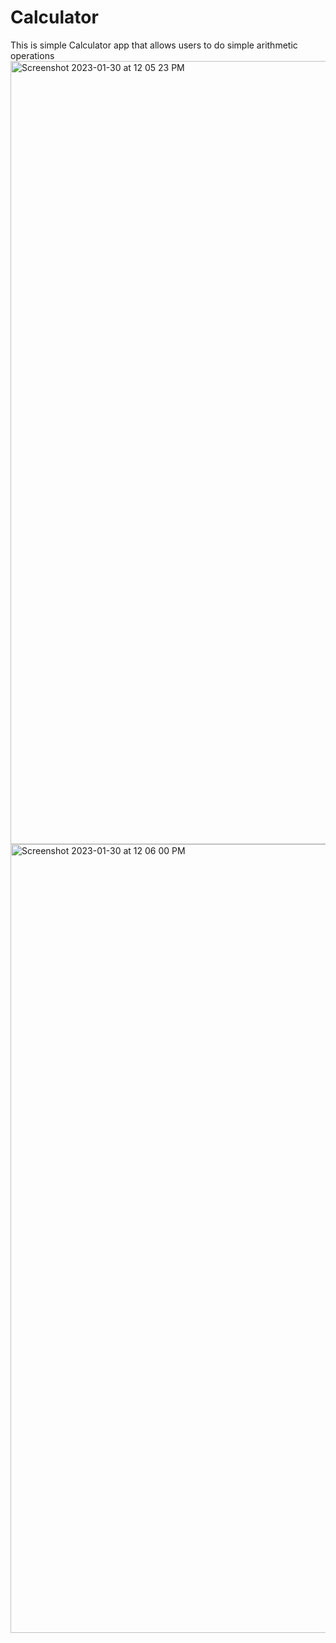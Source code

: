 # Calculator
This is simple Calculator app that allows users to do simple arithmetic operations
<img width="1253" alt="Screenshot 2023-01-30 at 12 05 23 PM" src="https://user-images.githubusercontent.com/91975826/215545003-82d23cc3-1de6-4e51-a6a7-a748e51532b7.png">
<img width="1262" alt="Screenshot 2023-01-30 at 12 06 00 PM" src="https://user-images.githubusercontent.com/91975826/215545106-d712dab1-53f3-4543-8cc4-b8580a1c934f.png">

